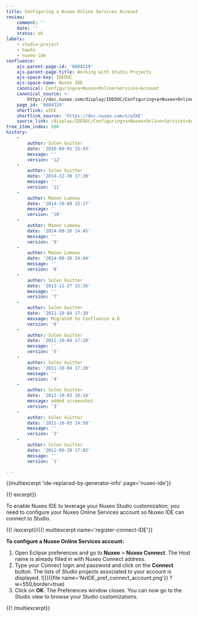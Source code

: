 ```yaml
---
title: Configuring a Nuxeo Online Services Account
review:
    comment: ''
    date: ''
    status: ok
labels:
    - studio-project
    - howto
    - nuxeo-ide
confluence:
    ajs-parent-page-id: '8684219'
    ajs-parent-page-title: Working with Studio Projects
    ajs-space-key: IDEDOC
    ajs-space-name: Nuxeo IDE
    canonical: Configuring+a+Nuxeo+Online+Services+Account
    canonical_source: >-
        https://doc.nuxeo.com/display/IDEDOC/Configuring+a+Nuxeo+Online+Services+Account
    page_id: '8684224'
    shortlink: wIKE
    shortlink_source: 'https://doc.nuxeo.com/x/wIKE'
    source_link: /display/IDEDOC/Configuring+a+Nuxeo+Online+Services+Account
tree_item_index: 100
history:
    -
        author: Solen Guitter
        date: '2016-09-01 15:43'
        message: ''
        version: '12'
    -
        author: Solen Guitter
        date: '2014-12-30 17:20'
        message: ''
        version: '11'
    -
        author: Manon Lumeau
        date: '2014-10-08 15:17'
        message: ''
        version: '10'
    -
        author: Manon Lumeau
        date: '2014-09-26 14:45'
        message: ''
        version: '9'
    -
        author: Manon Lumeau
        date: '2014-09-26 14:44'
        message: ''
        version: '8'
    -
        author: Solen Guitter
        date: '2013-11-27 15:26'
        message: ''
        version: '7'
    -
        author: Solen Guitter
        date: '2011-10-04 17:20'
        message: Migrated to Confluence 4.0
        version: '6'
    -
        author: Solen Guitter
        date: '2011-10-04 17:20'
        message: ''
        version: '5'
    -
        author: Solen Guitter
        date: '2011-10-04 17:20'
        message: ''
        version: '4'
    -
        author: Solen Guitter
        date: '2011-10-03 18:14'
        message: added screenshot
        version: '3'
    -
        author: Solen Guitter
        date: '2011-10-03 14:58'
        message: ''
        version: '2'
    -
        author: Solen Guitter
        date: '2011-09-28 17:02'
        message: ''
        version: '1'

---
```

{{multiexcerpt 'ide-replaced-by-generator-info' page='nuxeo-ide'}}

{{! excerpt}}

To enable Nuxeo IDE to leverage your Nuxeo Studio customization, you need to configure your Nuxeo Online Services account so Nuxeo IDE can connect to Studio.

{{! /excerpt}}{{! multiexcerpt name='register-connect-IDE'}}

**To configure a Nuxeo Online Services account:**

1.  Open Eclipse preferences and go to **Nuxeo**&nbsp;> **Nuxeo Connect**.
    The Host name is already filled in with Nuxeo Connect address.
2.  Type your Connect login and password and click on the **Connect** button.
    The lists of Studio projects associated to your account is displayed.
    ![]({{file name='NxIDE_pref_connect_account.png'}} ?w=550,border=true)
3.  Click on **OK**.
    The Preferences window closes.
    You can now go to the Studio view to browse your Studio customizations.

{{! /multiexcerpt}}
